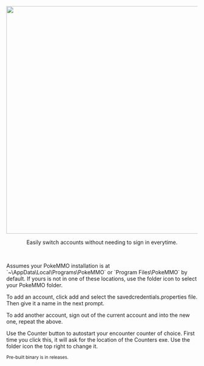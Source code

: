 <p align="center">
    <img src="https://i.revz.dev/qlrUAOX.png" width=600>
    <p align="center">Easily switch accounts without needing to sign in everytime.</p>
</p>
<br>


<div>
    <p>Assumes your PokeMMO installation is at `~\AppData\Local\Programs\PokeMMO` or `Program Files\PokeMMO` by default. If yours is not in one of these locations, use the folder icon to select your PokeMMO folder.</p>
    <p>To add an account, click add and select the savedcredentials.properties file. Then give it a name in the next prompt.</p>
    <p>To add another account, sign out of the current account and into the new one, repeat the above.</p>
    <p>Use the Counter button to autostart your encounter counter of choice. First time you click this, it will ask for the location of the Counters exe. Use the folder icon the top right to change it.</p>
</div>

<p><sub>Pre-built binary is in releases.</sub></p>


